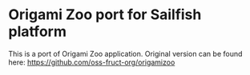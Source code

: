 # Origami Zoo port for Sailfish platform

This is a port of Origami Zoo application. Original version can be found here: https://github.com/oss-fruct-org/origamizoo
